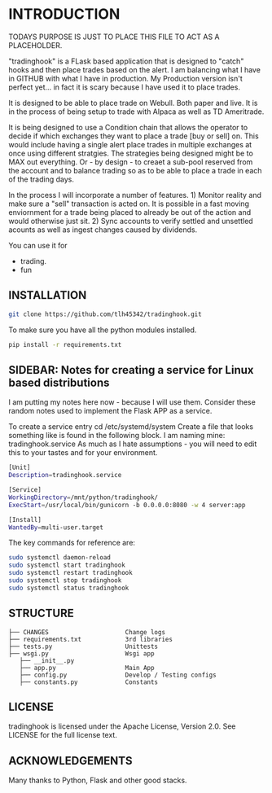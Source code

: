 # INTRODUCTION

TODAYS PURPOSE IS JUST TO PLACE THIS FILE TO ACT AS A PLACEHOLDER.

"tradinghook" is a FLask based application that is designed to "catch" hooks and then place trades based on the alert.
I am balancing what I have in GITHUB with what I have in production.  My Production version isn't perfect yet... in fact it is scary because I have used it to place trades.   

It is designed to be able to place trade on Webull.  Both paper and live.  It is in the process of being setup to trade with Alpaca as well as TD Ameritrade.

It is being designed to use a Condition chain that allows the operator to decide if which exchanges they want to place a trade [buy or sell] on.  This would include having a single alert place trades in multiple exchanges at once using different stratgies.
The strategies being designed might be to MAX out everything.  Or - by design - to creaet a sub-pool reserved from the account and to balance trading so as to be able to place a trade in each of the trading days.

In the process I will incorporate a number of features.  1) Monitor reality and make sure a "sell" transaction is acted on.  It is possible in a fast moving enviornment for a trade being placed to already be out of the action and would otherwise just sit.  2) Sync accounts to verify settled and unsettled acounts as well as ingest changes caused by dividends.

You can use it for

- trading.
- fun

## INSTALLATION

```bash
git clone https://github.com/tlh45342/tradinghook.git
```

To make sure you have all the python modules installed.

```bash
pip install -r requirements.txt
```

## SIDEBAR: Notes for creating a service for Linux based distributions

I am putting my notes here now - because I will use them.  Consider these random notes used to implement the Flask APP as a service.

To create a service entry cd /etc/systemd/system
Create a file that looks something like is found in the following block.
I am naming mine: tradinghook.service
As much as I hate assumptions - you will need to edit this to your tastes and for your environment.

```bash
[Unit]
Description=tradinghook.service

[Service]
WorkingDirectory=/mnt/python/tradinghook/
ExecStart=/usr/local/bin/gunicorn -b 0.0.0.0:8080 -w 4 server:app

[Install]
WantedBy=multi-user.target
```

The key commands for reference are: 

```bash
sudo systemctl daemon-reload
sudo systemctl start tradinghook
sudo systemctl restart tradinghook
sudo systemctl stop tradinghook
sudo systemctl status tradinghook
```

## STRUCTURE

    ├── CHANGES                     Change logs
    ├── requirements.txt            3rd libraries
    ├── tests.py                    Unittests
    ├── wsgi.py                     Wsgi app
       ├── __init__.py
       ├── app.py                   Main App
       ├── config.py                Develop / Testing configs
       ├── constants.py             Constants
       
## LICENSE

tradinghook is licensed under the Apache License, Version 2.0. See LICENSE for the full license text.

## ACKNOWLEDGEMENTS

Many thanks to Python, Flask and other good stacks.       
